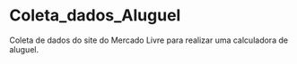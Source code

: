 # Coleta_dados_Aluguel
Coleta de dados do site do Mercado Livre para realizar uma calculadora de aluguel.
